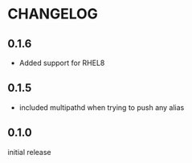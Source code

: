 # CHANGELOG

## 0.1.6

* Added support for RHEL8


## 0.1.5

* included multipathd when trying to push any alias

## 0.1.0

initial release
